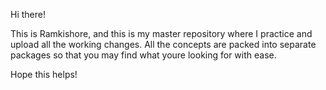 Hi there!

This is Ramkishore, and this is my master repository where I practice and upload all the working
changes.
All the concepts are packed into separate packages so that you may find what youre looking for with
ease.

Hope this helps! 
